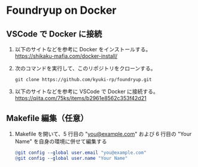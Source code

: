 # Foundryup on Docker

## VSCode で Docker に接続

1. 以下のサイトなどを参考に Docker をインストールする。  
   https://shikaku-mafia.com/docker-install/

1. 次のコマンドを実行して、このリポジトリをクローンする。

   ```
   git clone https://github.com/kyuki-rp/foundryup.git
   ```

1. 以下のサイトなどを参考に VSCode で Docker に接続する。  
   https://qiita.com/75ks/items/b2961e8562c353f42d21

## Makefile 編集（任意）

1. Makefile を開いて、5 行目の "you@example.com" および 6 行目の "Your Name" を自身の環境に併せて編集する
   ```Makefile
   @git config --global user.email "you@example.com"
   @git config --global user.name "Your Name"
   ```
